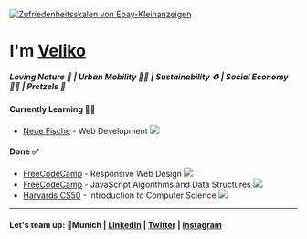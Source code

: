 [![Zufriedenheitsskalen von Ebay-Kleinanzeigen](https://user-images.githubusercontent.com/119793693/236852963-8280a650-30ff-4561-a20f-1514de2bfb1c.png)](#)

# I'm [Veliko](https://personal-website-vaupunkt.vercel.app/)
##### Loving Nature 🌳 | Urban Mobility 🚴‍♂️ | Sustainability ♻️ | Social Economy ✌🏼 | Pretzels 🥨

#### Currently Learning 🧑‍🎓
- [Neue Fische](https://www.neuefische.de/) - Web Development [![](https://geps.dev/progress/58)](#)

#### Done ✅
- [FreeCodeCamp]([https://www.freecodecamp.org/](https://www.freecodecamp.org/certification/vaupunkt/responsive-web-design)) - Responsive Web Design [![](https://geps.dev/progress/100)](#)
- [FreeCodeCamp]([https://www.freecodecamp.org/](https://www.freecodecamp.org/certification/vaupunkt/javascript-algorithms-and-data-structures)) - JavaScript Algorithms and Data Structures [![](https://geps.dev/progress/100)](#)
- [Harvards CS50]([https://pll.harvard.edu/course/cs50-introduction-computer-science?delta=0](https://certificates.cs50.io/2a7f131b-dc88-4cc9-ab95-504fd25710f6.pdf?size=letter)) - Introduction to Computer Science [![](https://geps.dev/progress/100)](#)
---
#### Let's team up: 📍Munich | [LinkedIn](https://www.linkedin.com/in/velikokardziev) | [Twitter](https://twitter.com/vaupunkt) | [Instagram](https://www.instagram.com/vaupunkt)
